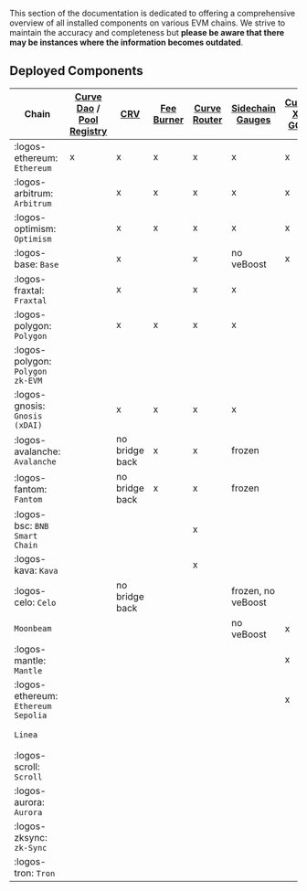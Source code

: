 This section of the documentation is dedicated to offering a comprehensive overview of all installed components on various EVM chains. We strive to maintain the accuracy and completeness but **please be aware that there may be instances where the information becomes outdated**.

## **Deployed Components**

| Chain | [Curve Dao](deployed-contracts.md#curve-dao) / [Pool Registry](deployed-contracts.md#pool-registry) | [CRV](deployed-contracts.md#curve-dao) | [ Fee Burner](deployed-contracts.md#fee-burner) | [Curve Router](deployed-contracts.md#curve-router) | [Sidechain Gauges ](deployed-contracts.md#evm-sidechain-gauges)  | [Curve X-GOV ](deployed-contracts.md#curve-x-gov) | [Stableswap-NG](deployed-contracts.md#stableswap-ng) | [TwoCrypto-NG](deployed-contracts.md#twocrypto-ng) | [Tricrypto-NG](deployed-contracts.md#tricrypto-ng) | [StableCalcZap](deployed-contracts.md#stablecalczap) | [CryptoCalcZap](deployed-contracts.md#cryptocalczap) | [DepositAndStake Zap](deployed-contracts.md#depositandstake-zap) | [crvUSD](deployed-contracts.md#curve-stablecoin) | [lending (soon)](deployed-contracts.md#lending) |
| ----------- | ----------- |----------- |----------- |----------- |----------- |----------- |----------- |----------- |----------- |----------- |----------- |----------- | ----------- | ----------- |
| :logos-ethereum: `Ethereum`       | x | x | x | x | x | x | x | x | enabled | x | x | x | mint |   |
| :logos-arbitrum: `Arbitrum`       |   | x | x | x | x | x | x | x | disable, enabled | x | x | x | x |   |
| :logos-optimism: `Optimism`       |   | x | x | x | x | x | x | x | disable, enabled | x | x | x | x |   |
| :logos-base: `Base`               |   | x |   | x | no veBoost | x | x | x | disable, enabled | x | x | x | x |   |
| :logos-fraxtal: `Fraxtal`                         |   | x |   | x | x |   | x | x | disable, enabled | x | x | x |   |   |
| :logos-polygon: `Polygon`         |   | x | x | x | x |   | x | x | disable, enabled | x | x | x |   |   |
| :logos-polygon: `Polygon zk-EVM`  |   |   |   |   |   |   | x | x | disable, enabled |   |   |   | x |   |
| :logos-gnosis: `Gnosis (xDAI)`    |   | x | x | x | x |   | x | x | disable, enabled | x | x | x | x |   |
| :logos-avalanche: `Avalanche`     |   | no bridge back | x  | x | frozen |   | x | x | disable, enabled | x | x | x | x |   |
| :logos-fantom: `Fantom`           |   | no bridge back  | x  | x | frozen |   | x | x | disable, enabled | x | x | x | x |   |
| :logos-bsc: `BNB Smart Chain`     |   |   |  | x |   |   | x | x | disable, enabled | x | x | x | ? |   |
| :logos-kava: `Kava`               |   |   |  | x |   |   | x | x | disable, enabled | x | x | x |   |   |
| :logos-celo: `Celo`               |   | no bridge back |   |   | frozen, no veBoost |   | x | x | disable, enabled | x | x |   |   |   |
| `Moonbeam`                        |   |   |   |   | no veBoost | x |   |   |   |   |   |   |   |   |
| :logos-mantle: `Mantle`           |   |   |   |   |   | x | x | x | disable, enabled |   |   |   |   |   |
|:logos-ethereum: `Ethereum Sepolia`|   |   |   |   |   | x | x | x | disable, enabled |   |   |   |   |   |
| `Linea`                           |   |   |   |   |   |   | x | x | disable, enabled |   |   |   |   |   |
| :logos-scroll: `Scroll`           |   |   |   |   |   |   | x | x | disable, enabled |   |   |   |   |   |
| :logos-aurora: `Aurora`           |   |   |   |   |   |   | x | x | disable, enabled | x | x |   |   |   |
| :logos-zksync: `zk-Sync`           |   |   |   |   |   |   | soon | soon | soon |   |   |   |   |
| :logos-tron: `Tron`               |   |   |   |   |   |   | soon | soon | soon |   |   |   |   |